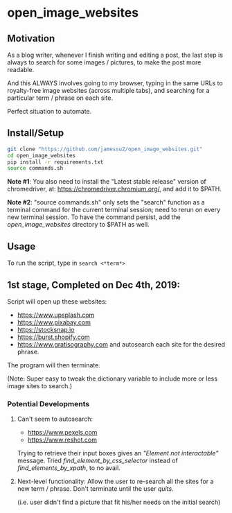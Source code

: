 # open_image_websites

## Motivation
As a blog writer, whenever I finish writing and editing a post, the last step is always to search for some images / pictures, to make the post more readable.

And this ALWAYS involves going to my browser, typing in the same URLs to royalty-free image websites (across multiple tabs), and searching for a particular term / phrase on each site.

Perfect situation to automate.



## Install/Setup 

```bash
git clone "https://github.com/jamessu2/open_image_websites.git"
cd open_image_websites
pip install -r requirements.txt
source commands.sh
```

**Note #1**: You also need to install the "Latest stable release" version of chromedriver, at: https://chromedriver.chromium.org/, and add it to $PATH.

**Note #2**: "source commands.sh" only sets the "search" function as a terminal command for the current terminal session; need to rerun on every new terminal session. To have the command persist, add the *open_image_websites* directory to $PATH as well.



## Usage

To run the script, type in `search <*term*>`



## 1st stage, Completed on Dec 4th, 2019:
Script will open up these websites:

- https://www.upsplash.com
- https://www.pixabay.com
- https://stocksnap.io
- https://burst.shopify.com
- https://www.gratisography.com
and autosearch each site for the desired phrase. 

The program will then terminate.

(Note: Super easy to tweak the dictionary variable to include more or less image sites to search.)


### Potential Developments
1. Can't seem to autosearch:
	- https://www.pexels.com
	- https://www.reshot.com
	
	Trying to retrieve their input boxes gives an *"Element not interactable"* message.
	Tried *find_element_by_css_selector* instead of *find_elements_by_xpath*, to no avail.

2. Next-level functionality: Allow the user to re-search all the sites for a new term / phrase. Don't terminate until the user *quits*.

	(i.e. user didn't find a picture that fit his/her needs on the initial search)
